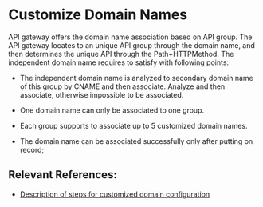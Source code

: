 # Customize Domain Names

API gateway offers the domain name association based on API group. The API gateway locates to an unique API group through the domain name, and then determines the unique API through the Path+HTTPMethod. The independent domain name requires to satisfy with following points:

* The independent domain name is analyzed to secondary domain name of this group by CNAME and then associate. Analyze and then associate, otherwise impossible to be associated.

* One domain name can only be associated to one group.

* Each group supports to associate up to 5 customized domain names.

* The domain name can be associated successfully only after putting on record;



## Relevant References:

*  [Description of steps for customized domain configuration](../Operation-Guide/Create-APIGroup/Create-Domain.md)
